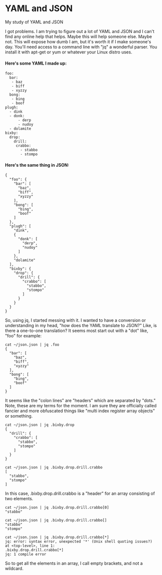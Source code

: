 # YAML and JSON
My study of YAML and JSON

I got problems.  I am trying to figure out a lot of YAML and JSON and I can't find any online help that helps.  Maybe this will help someone else.  Maybe not.  This will expose how dumb I am, but it's worth it if I make someone's day.  You'll need access to a command line with "jq" a wonderful parser.  You install it with apt-get or yum or whatever your Linux distro uses.

#### Here's some YAML I made up:

    foo:                    
      bar:                  
       - baz                
       - biff               
       - xyzzy              
      bong:                 
       - bing               
       - boof               
    plugh:                  
      - dink                
      - donk:               
          - derp            
          - nudoy           
      - dolamite            
    bixby:                  
      drop:                 
        drill:              
         crabbo:            
           - stabbo         
           - stompo         
           
#### Here's the same thing in JSON:

    {
      "foo": {
        "bar": [
          "baz",
          "biff",
          "xyzzy"
        ],
        "bong": [
          "bing",
          "boof"
        ]
      },
      "plugh": [
        "dink",
        {
          "donk": [
            "derp",
            "nudoy"
          ]
        },
        "dolamite"
      ],
      "bixby": {
        "drop": {
          "drill": {
            "crabbo": [
              "stabbo",
              "stompo"
            ]
          }
        }
      }
    }

So, using jq, I started messing with it.  I wanted to have a conversion or understanding in my head, "how does the YAML translate to JSON?"  Like, is there a one-to-one translation? It seems most start out with a "dot" like, "foo" for example:

    cat ~/json.json | jq .foo
    {
      "bar": [
        "baz",
        "biff",
        "xyzzy"
      ],
      "bong": [
        "bing",
        "boof"
      ]
    }

It seems like the "colon lines" are "headers" which are separated by "dots."  Note, these are my terms for the moment.  I am sure they are officially called fancier and more obfuscated things like "multi index register array objects" or something.

    cat ~/json.json | jq .bixby.drop
    {
      "drill": {
        "crabbo": [
          "stabbo",
          "stompo"
        ]
      }
    }

    cat ~/json.json | jq .bixby.drop.drill.crabbo
    [
      "stabbo",
      "stompo"
    ]

In this case, .bixby.drop.drill.crabbo is a "header" for an array consisting of two elements.

    cat ~/json.json | jq .bixby.drop.drill.crabbo[0]
    "stabbo"

    cat ~/json.json | jq .bixby.drop.drill.crabbo[]
    "stabbo"
    "stompo"

    cat ~/json.json | jq .bixby.drop.drill.crabbo[*]
    jq: error: syntax error, unexpected '*' (Unix shell quoting issues?) at <top-level>, line 1:
    .bixby.drop.drill.crabbo[*]                         
    jq: 1 compile error

So to get all the elements in an array, I call empty brackets, and not a wildcard. 
